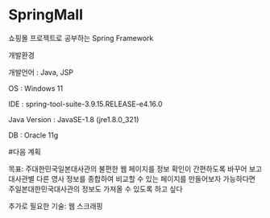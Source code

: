 # SpringMall

쇼핑몰 프로젝트로 공부하는 Spring Framework

개발환경

개발언어 : Java, JSP

OS : Windows 11

IDE : spring-tool-suite-3.9.15.RELEASE-e4.16.0

Java Version : JavaSE-1.8 (jre1.8.0_321)

DB : Oracle 11g




#다음 계획

목표: 주대한민국일본대사관의 불편한 웹 페이지를 정보 확인이 간편하도록 바꾸어 보고
대사관별 다른 영사 정보를 종합하여 비교할 수 있는 페이지를 만들어보자
가능하다면 주일본대한민국대사관의 정보도 가져올 수 있도록 하고 싶다

추가로 필요한 기술:
웹 스크래핑
